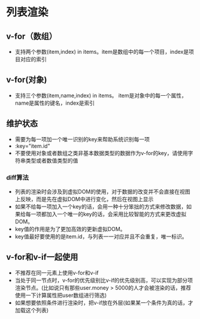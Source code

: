 # 列表渲染

## v-for（数组）

* 支持两个参数(item,index) in items。item是数组中的每一个项目，index是项目对应的索引

## v-for(对象)

* 支持三个参数(item,name,index) in items。 item是对象中的每一个属性，name是属性的键名，index是索引

## 维护状态

* 需要为每一项加一个唯一识别的key来帮助系统识别每一项
* :key="item.id"
* 不要使用对象或者数组之类非基本数据类型的数据作为v-for的key，请使用字符串类型或者数值类型的值

### diff算法

* 列表的渲染时会涉及到虚拟DOM的使用，对于数据的改变并不会直接在视图上反映，而是先在虚拟DOM中进行变化，然后在视图上显示
* 如果不给每一项加入一个key的话，会用一种十分笨拙的方式来修改数据，如果给每一项都加入一个唯一的key的话，会采用比较智能的方式来更改虚拟DOM。
* key值的作用是为了更加高效的更新虚拟DOM。
* key值最好要使用的是item.id，与列表一一对应并且不会重复，唯一标识。

## v-for和v-if一起使用

* 不推荐在同一元素上使用v-for和v-if
* 当处于同一节点时，v-for的优先级别比v-if的优先级别高，可以实现为部分项渲染节点。(比如说只有那些user.money > 5000的人才会被渲染的话，推荐使用一下计算属性把user数组进行筛选)
* 如果想要依照条件进行渲染时，把v-if放在外层(如果某一个条件为真的话，才加载这个列表)